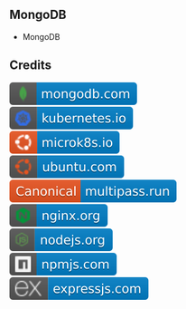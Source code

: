 MongoDB
-------

- MongoDB

Credits
-------
[![image](
Credits/mongodb.com.svg?raw=true)](https://mongodb.com/)  
[![image](
Credits/kubernetes.io.svg?raw=true)](https://kubernetes.io/)  
[![image](
Credits/microk8s.io.svg?raw=true)](https://microk8s.io/)  
[![image](
Credits/ubuntu.com.svg?raw=true)](https://ubuntu.com/)  
[![image](
Credits/multipass.run.svg?raw=true)](https://multipass.run/)  
[![image](
Credits/nginx.org.svg?raw=true)](https://nginx.org/)  
[![image](
Credits/nodejs.org.svg?raw=true)](https://nodejs.org/)  
[![image](
Credits/npmjs.com.svg?raw=true)](https://npmjs.com/)  
[![image](
Credits/expressjs.com.svg?raw=true)](https://expressjs.com/)